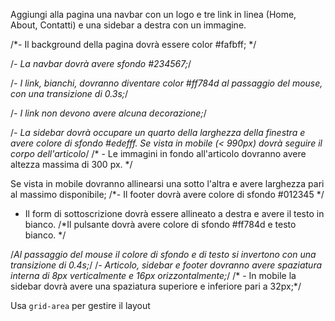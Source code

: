 Aggiungi alla pagina una navbar con un logo e tre link in linea (Home, About, Contatti) e una sidebar a destra con un immagine.

 /*- Il background della pagina dovrà essere color #fafbff; */

 /*- La navbar dovrà avere sfondo #234567;*/

 /*- I link, bianchi, dovranno diventare color #ff784d al passaggio del mouse, con una transizione di 0.3s;*/

 /*- I link non devono avere alcuna decorazione;*/

 /*- La sidebar dovrà occupare un quarto della larghezza della finestra e avere colore di sfondo #edefff. Se vista in mobile (< 990px) dovrà seguire il corpo dell'articolo*/
/* - Le immagini in fondo all'articolo dovranno avere altezza massima di 300 px. */
 
 Se vista in mobile dovranno allinearsi una sotto l'altra e avere larghezza pari al massimo disponibile;
 /*- Il footer dovrà avere colore di sfondo #012345 */

 - Il form di sottoscrizione dovrà essere allineato a destra e avere il testo in bianco. 
  /*Il pulsante dovrà avere colore di sfondo #ff784d e testo bianco. */
 
 /*Al passaggio del mouse il colore di sfondo e di testo si invertono con una transizione di 0.4s;*/
 /*- Articolo, sidebar e footer dovranno avere spaziatura interna di 8px verticalmente e 16px orizzontalmente;*/
/* - In mobile la sidebar dovrà avere una spaziatura superiore e inferiore pari a 32px;*/

Usa `grid-area` per gestire il layout

